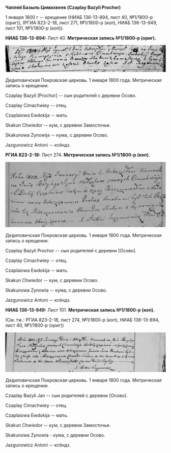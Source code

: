 **Чапляй Базыль Цимахвеев (Czaplay Bazyli Prochor)**

1 января 1800 г -- крещение (НИАБ 136-13-894, лист 40, №1/1800-р
(ориг)), (РГИА 823-2-18, лист 271, №1/1800-р (коп), НИАБ 136-13-949,
лист 101, №1/1800-р (коп)).

**НИАБ 136-13-894:** Лист 40. **Метрическая запись №1/1800-р (ориг).**

![](./media/207c09801b2766532067151ed41f5ebaa5edb05b.png)

Дедиловичская Покровская церковь. 1 января 1800 года. Метрическая запись
о крещении.

Czaplay Bazyli \[Prochor\] -- сын родителей с деревни Осовo.

Czaplay Cimachwiey -- отец.

Czaplaiowa Ewdokija -- мать.

Skakun Chwiedor -- кум, с деревни Замосточье.

Skakunowa Zynowija -- кума, с деревни Осовo.

Jazgunowicz Antoni -- ксёндз.

**РГИА 823-2-18:** Лист 274. **Метрическая запись №1/1800-р (коп).**

![](./media/1a4341a9e357787b48e1ad997439b8860986ba43.png)

Дедиловичская Покровская церковь. 1 января 1800 года. Метрическая запись
о крещении.

Czaplay Bazyli Prochor -- сын родителей с деревни \[Осово\].

Czaplay Cimachwiey -- отец.

Czaplaiowa Ewdokija -- мать.

Skakun Chwiedor -- кум, с деревни Осово.

Skakunowa Zynowia -- кума, с деревни Осово.

Jazgunowicz Antoni -- ксёндз.

**НИАБ 136-13-949:** Лист 101. **Метрическая запись №1/1800-р (коп).**

(См. тж.: РГИА 823-2-18, лист 274, №1/1800-р (коп), НИАБ 136-13-894,
лист 40, №1/1800-р (ориг))

![](./media/34d23aeab7ffc5b776c047e9ba186cc8feb43654.png)

Дедиловичская Покровская церковь. 1 января 1800 года. Метрическая запись
о крещении.

Czaplay Bazyli Jan -- сын родителей с деревни \[Осово\].

Czaplay Cimachwiey -- отец.

Czaplaiowa Ewdokija -- мать.

Skakun Chwiedor -- кум, с деревни Замосточье.

Skakunowa Zynowia - кума, с деревни Осово.

Jazgunowicz Antoni -- ксёндз.
